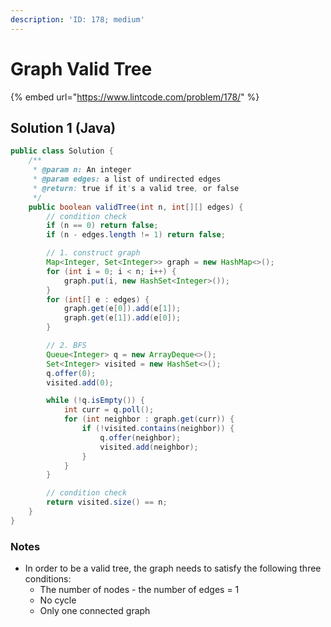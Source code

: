 ```yaml
---
description: 'ID: 178; medium'
---
```


# Graph Valid Tree

{% embed url="https://www.lintcode.com/problem/178/" %}

## Solution 1 \(Java\)

```java
public class Solution {
    /**
     * @param n: An integer
     * @param edges: a list of undirected edges
     * @return: true if it's a valid tree, or false
     */
    public boolean validTree(int n, int[][] edges) {
        // condition check
        if (n == 0) return false;
        if (n - edges.length != 1) return false;

        // 1. construct graph
        Map<Integer, Set<Integer>> graph = new HashMap<>();
        for (int i = 0; i < n; i++) {
            graph.put(i, new HashSet<Integer>());
        }
        for (int[] e : edges) {
            graph.get(e[0]).add(e[1]);
            graph.get(e[1]).add(e[0]);
        }

        // 2. BFS
        Queue<Integer> q = new ArrayDeque<>();
        Set<Integer> visited = new HashSet<>();
        q.offer(0);
        visited.add(0);

        while (!q.isEmpty()) {
            int curr = q.poll();
            for (int neighbor : graph.get(curr)) {
                if (!visited.contains(neighbor)) {
                    q.offer(neighbor);
                    visited.add(neighbor);
                }
            }
        }

        // condition check
        return visited.size() == n;
    }
}
```

### Notes

* In order to be a valid tree, the graph needs to satisfy the following three conditions:
  * The number of nodes - the number of edges = 1
  * No cycle
  * Only one connected graph

